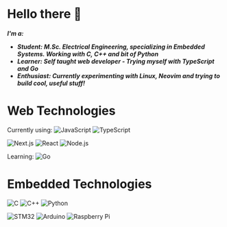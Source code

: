 <div align='left'>

<h1>Hello there 👋</h1>
<h5>
    I'm a:
    <ul>
        <li> Student: M.Sc. Electrical Engineering, specializing in Embedded Systems. Working with C, C++ and bit of Python</li>
        <li> Learner: Self taught web developer - Trying myself with TypeScript and Go</li>
        <li> Enthusiast: Currently experimenting with Linux, Neovim and trying to build cool, useful stuff!</li>
    </ul>
</h5>

# Web Technologies

Currently using:
![JavaScript](https://img.shields.io/badge/javascript-171717?style=for-the-badge&logo=javascript&logoColor=f7DF1e)
![TypeScript](https://img.shields.io/badge/typescript-3178c6?style=for-the-badge&logo=typescript&logoColor=fafafa)


![Next.js](https://img.shields.io/badge/Next.js-000000?style=for-the-badge&logo=nextdotjs&logoColor=fafafa)
![React](https://img.shields.io/badge/React-374151?style=for-the-badge&logo=react&logoColor=61DAFB)
![Node.js](https://img.shields.io/badge/Node.js-339933?style=for-the-badge&logo=nodedotjs&logoColor=fafafa)

Learning:
![Go](https://img.shields.io/badge/go-00ADD8?style=for-the-badge&logo=go&logoColor=fafafa)

# Embedded Technologies
![C](https://img.shields.io/badge/embedded%20c-171717?style=for-the-badge&logo=c&logoColor=a8b9cc)
![C++](https://img.shields.io/badge/Embedded%20C++-171717?style=for-the-badge&logo=cplusplus&logoColor=a8b9cc)
![Python](https://img.shields.io/badge/Python-3776AB?style=for-the-badge&logo=python&logoColor=fafafa)

![STM32](https://img.shields.io/badge/STM32-03234b?style=for-the-badge&logo=stmicroelectronics&logoColor=fafafa)
![Arduino](https://img.shields.io/badge/Arduino-00979d?style=for-the-badge&logo=arduino&logoColor=fafafa)
![Raspberry Pi](https://img.shields.io/badge/Raspberry%20Pi-A22846?style=for-the-badge&logo=raspberrypi&logoColor=fafafa)

</div>
